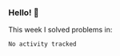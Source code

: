 ### Hello! 👋

This week I solved problems in:

<!--START_SECTION:waka-->

```txt
No activity tracked
```

<!--END_SECTION:waka-->

